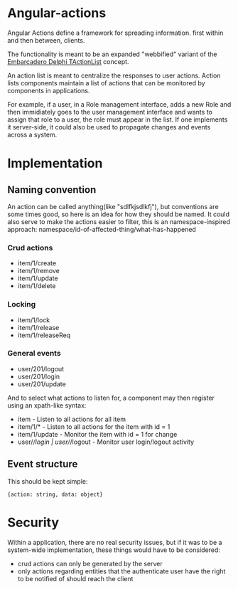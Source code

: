 # Angular-actions
Angular Actions define a framework for spreading information. first within and then between, clients.

The functionality is meant to be an expanded "webbified" variant of the [Embarcadero Delphi TActionList](http://docwiki.embarcadero.com/Libraries/XE7/en/FMX.ActnList.TActionList) concept.

An action list is meant to centralize the responses to user actions. 
Action lists components maintain a list of actions that can be monitored by components in applications. 

For example, if a user, in a Role management interface, adds a new Role and then immidiately goes to the user management interface and wants to assign that role to a user, the role must appear in the list. 
If one implements it server-side, it could also be used to propagate changes and events across a system.

# Implementation

## Naming convention

An action can be called anything(like "sdlfkjsdlkfj"), but conventions are some times good, so here is an idea for how they should be named.
It could also serve to make the actions easier to filter, this is an namespace-inspired approach:
namespace/id-of-affected-thing/what-has-happened

### Crud actions


* item/1/create	
* item/1/remove	
* item/1/update	
* item/1/delete	

### Locking

* item/1/lock	
* item/1/release	
* item/1/releaseReq

### General events

* user/201/logout
* user/201/login
* user/201/update

And to select what actions to listen for, a component may then register using an xpath-like syntax:

* item	- Listen to all actions for all item
* item/1/* -	Listen to all actions for the item with id = 1
* item/1/update	 - Monitor the item with id = 1 for change
* user/*/login | user/*/logout - Monitor user login/logout activity

## Event structure
This should be kept simple:

    {action: string, data: object}

# Security
Within a application, there are no real security issues, but if it was to be a system-wide implementation, these things would have to be considered:
* crud actions can only be generated by the server
* only actions regarding entities that the authenticate user have the right to be notified of should reach the client
